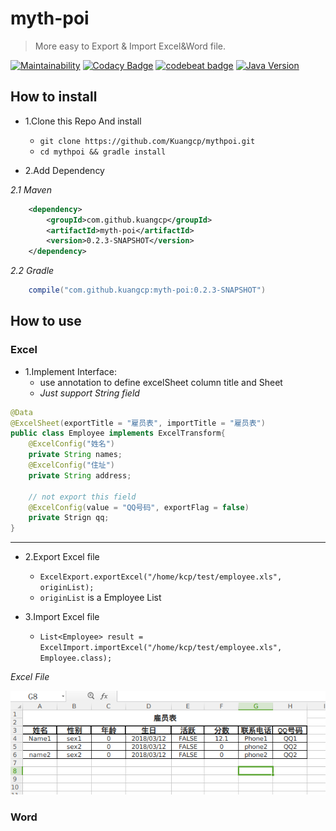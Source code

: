 # myth-poi
> More easy to Export & Import Excel&Word file.

[![Maintainability](https://api.codeclimate.com/v1/badges/f780223b0a257f652c4c/maintainability)](https://codeclimate.com/github/Kuangcp/mythpoi/maintainability)
[![Codacy Badge](https://api.codacy.com/project/badge/Grade/5ffa0f4b455e4eba8fe66464792ccd7b)](https://www.codacy.com/app/Kuangcp/mythpoi?utm_source=github.com&amp;utm_medium=referral&amp;utm_content=Kuangcp/mythpoi&amp;utm_campaign=Badge_Grade)
[![codebeat badge](https://codebeat.co/badges/ab5fad57-0c61-49f6-a5ec-eb975b9d5c66)](https://codebeat.co/projects/github-com-kuangcp-mythpoi-master)
[![Java Version](https://img.shields.io/badge/Java-JRE%208-red.svg)](https://www.java.com/download/)

## How to install

- 1.Clone this Repo And install 
    - `git clone https://github.com/Kuangcp/mythpoi.git`
    - `cd mythpoi && gradle install`

- 2.Add Dependency  

_2.1 Maven_
```xml
    <dependency>
        <groupId>com.github.kuangcp</groupId>
        <artifactId>myth-poi</artifactId>
        <version>0.2.3-SNAPSHOT</version>
    </dependency>
```
_2.2 Gradle_
```groovy
    compile("com.github.kuangcp:myth-poi:0.2.3-SNAPSHOT")
```
## How to use
### Excel 
- 1.Implement Interface:
    - use annotation to define excelSheet column title and Sheet 
    - *Just support String field*

```java
@Data
@ExcelSheet(exportTitle = "雇员表", importTitle = "雇员表")
public class Employee implements ExcelTransform{
    @ExcelConfig("姓名")
    private String names;
    @ExcelConfig("住址")
    private String address;
    
    // not export this field
    @ExcelConfig(value = "QQ号码", exportFlag = false)
    private Strign qq;
}
```

**********
- 2.Export Excel file  
    - `ExcelExport.exportExcel("/home/kcp/test/employee.xls", originList);`
    - `originList` is a Employee List   

- 3.Import Excel file
    - `List<Employee> result = ExcelImport.importExcel("/home/kcp/test/employee.xls", Employee.class);`
    

_Excel File_

![excel.png](https://raw.githubusercontent.com/Kuangcp/ImageRepos/master/Image/mythpoi/excel.png)

### Word
